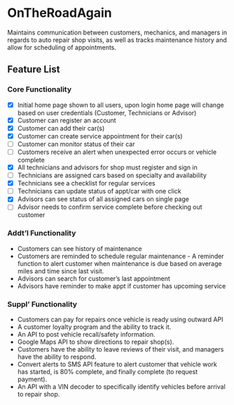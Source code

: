 # OnTheRoadAgain
Maintains communication between customers, mechanics, and managers in regards to auto repair shop visits, as well as tracks maintenance history and allow for scheduling of appointments.

## Feature List
### Core Functionality 
- [x] Initial home page shown to all users, upon login home page will change based on user credentials (Customer, Technicians or Advisor)
- [x] Customer can register an account 
- [x] Customer can add their car(s) 
- [x] Customer can create service appointment for their car(s)
- [ ] Customer can monitor status of their car 
- [ ] Customers receive an alert when unexpected error occurs or vehicle complete
- [x] All technicians and advisors for shop must register and sign in  
- [ ] Technicians are assigned cars based on specialty and availability
- [x] Technicians see a checklist for regular services 
- [ ] Technicians can update status of appt/car with one click 
- [x] Advisors can see status of all assigned cars on single page 
- [ ] Advisor needs to confirm service complete before checking out customer

### Addt’l Functionality 
* Customers can see history of maintenance 
* Customers are reminded to schedule regular maintenance - A reminder function to alert customer when maintenance is due based on average miles and time since last visit.
* Advisors can search for customer’s last appointment 
* Advisors have reminder to make appt if customer has upcoming service

### Suppl’ Functionality 
* Customers can pay for repairs once vehicle is ready using outward API 
* A customer loyalty program and the ability to track it.
* An API to post vehicle recall/safety information.
* Google Maps API to show directions to repair shop(s).
* Customers have the ability to leave reviews of their visit, and managers have the ability to respond.
* Convert alerts to SMS API feature to alert customer that vehicle work has started, is 80% complete, and finally complete (to request payment).
* An API with a VIN decoder to specifically identify vehicles before arrival to repair shop.

